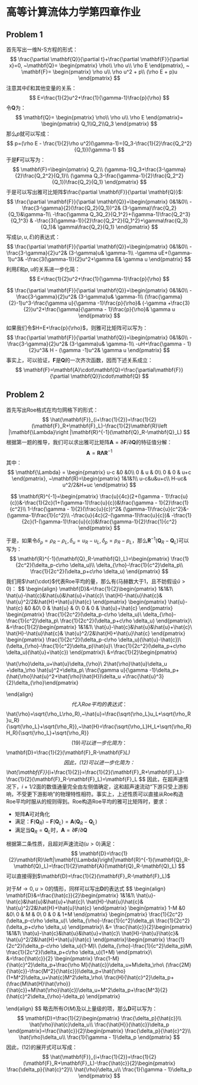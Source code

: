 # 高等计算流体力学第四章作业

## Problem 1

首先写出一维N-S方程的形式：
$$
\frac{\partial \mathbf{Q}}{\partial t}+\frac{\partial \mathbf{F}}{\partial x}=0, ~\mathbf{Q}=
\begin{pmatrix}
\rho\\
\rho u\\
\rho E
\end{pmatrix}, ~
\mathbf{F}=
\begin{pmatrix}
\rho u\\
\rho u^2 + p\\
(\rho E + p)u
\end{pmatrix}
$$
注意其中$E$和其他变量的关系：
$$
E=\frac{1}{2}u^2+\frac{1}{\gamma-1}\frac{p}{\rho}
$$
令$\mathbf{Q}$为：
$$
\mathbf{Q}=
\begin{pmatrix}
\rho\\
\rho u\\
\rho E
\end{pmatrix}=
\begin{pmatrix}
Q_1\\Q_2\\Q_3
\end{pmatrix}
$$
那么$p$就可以写成：
$$
p=(\rho E - \frac{1}{2}\rho u^2)(\gamma-1)=(Q_3-\frac{1}{2}\frac{Q_2^2}{Q_1})(\gamma-1)
$$
于是$\mathbf{F}$可以写为：
$$
\mathbf{F}=\begin{pmatrix}
Q_2\\
(\gamma-1)Q_3+\frac{3-\gamma}{2}\frac{Q_2^2}{Q_1}\\
(\gamma Q_3-\frac{\gamma-1}{2}\frac{Q_2^2}{Q_1})\frac{Q_2}{Q_1}
\end{pmatrix}
$$
于是可以写出雅可比矩阵$\frac{\partial \mathbf{F}}{\partial \mathbf{Q}}$:
$$
\frac{\partial \mathbf{F}}{\partial \mathbf{Q}}=\begin{pmatrix}
0&1&0\\
-\frac{3-\gamma}{2}(\frac{Q_2}{Q_1})^2& (3-\gamma)\frac{Q_2}{Q_1}&\gamma-1\\
-\frac{\gamma Q_3Q_2}{Q_1^2}+(\gamma-1)\frac{Q_2^3}{Q_1^3} &
-\frac{3(\gamma-1)}{2}\frac{Q_2^2}{Q_1^2}+\gamma\frac{Q_3}{Q_1}&
\gamma\frac{Q_2}{Q_1}
\end{pmatrix}
$$
写成$(\rho, u, E)$的表达式：
$$
\frac{\partial \mathbf{F}}{\partial \mathbf{Q}}=\begin{pmatrix}
0&1&0\\
-\frac{3-\gamma}{2}u^2& (3-\gamma)u& \gamma-1\\
-\gamma uE+(\gamma-1)u^3&
-\frac{3(\gamma-1)}{2}u^2+\gamma E&
\gamma u
\end{pmatrix}
$$
利用$E$和$p, u$的关系进一步化简：
$$
E=\frac{1}{2}u^2+\frac{1}{\gamma-1}\frac{p}{\rho}
$$

$$
\frac{\partial \mathbf{F}}{\partial \mathbf{Q}}=\begin{pmatrix}
0&1&0\\
-\frac{3-\gamma}{2}u^2& (3-\gamma)u& \gamma-1\\
(\frac{\gamma}{2}-1)u^3-\frac{\gamma u}{\gamma -1}\frac{p}{\rho}&
(-\gamma +\frac{3}{2})u^2+\frac{\gamma}{\gamma - 1}\frac{p}{\rho}&
\gamma u
\end{pmatrix}
$$

 如果我们令$H=E+\frac{p}{\rho}$，则雅可比矩阵可以写为：
$$
\frac{\partial \mathbf{F}}{\partial \mathbf{Q}}=\begin{pmatrix}
0&1&0\\
-\frac{3-\gamma}{2}u^2& (3-\gamma)u& \gamma-1\\
-uH+\frac{\gamma - 1}{2}u^3&
H - (\gamma -1)u^2&
\gamma u
\end{pmatrix}
$$
事实上，可以验证，$\mathbf{F}$是$\mathbf{Q}$的一次齐次函数，因而下述关系成立：
$$
\mathbf{F}=\mathbf{A}\cdot\mathbf{Q}=\frac{\partial\mathbf{F}}{\partial \mathbf{Q}}\cdot\mathbf{Q}
$$

## Problem 2

首先写出Roe格式在均匀网格下的形式：
$$
\hat{\mathbf{F}}_{i+\frac{1}{2}}=\frac{1}{2}(\mathbf{F}_R+\mathbf{F}_L)-\frac{1}{2}\mathbf{R}\left |\mathbf{\Lambda}\right |\mathbf{R}^{-1}(\mathbf{Q}_R-\mathbf{Q}_L)
$$
根据第一题的推导，我们可以求出雅可比矩阵$\mathbf{A}=\partial \mathbf{F}/\partial \mathbf{Q}$的特征值分解：
$$
\mathbf{A}=\mathbf{R}\mathbf{\Lambda}\mathbf{R}^{-1}
$$
其中：
$$
\mathbf{\Lambda} = \begin{pmatrix}
u-c &0 &0\\
0 & u & 0\\
0 & 0 & u+c
\end{pmatrix}, ~\mathbf{R}=\begin{pmatrix}
1&1&1\\
u-c&u&u+c\\
H-uc& u^2/2&H+uc
\end{pmatrix}
$$

$$
\mathbf{R}^{-1}=\begin{pmatrix}
\frac{u}{4c}(2+(\gamma - 1)\frac{u}{c})&-\frac{1}{2c}(1+(\gamma-1)\frac{u}{c})&\frac{\gamma - 1}{2}\frac{1}{c^2}\\
1-\frac{\gamma - 1}{2}(\frac{u}{c})^2& (\gamma-1)\frac{u}{c^2}&-(\gamma-1)\frac{1}{c^2}\\
-\frac{u}{4c}(2-(\gamma-1)\frac{u}{c})& -\frac{1}{2c}(1-(\gamma-1)\frac{u}{c})&\frac{\gamma-1}{2}\frac{1}{c^2}
\end{pmatrix}
$$

于是，如果令$\delta_\rho = \rho_R-\rho_L, \delta_u = u_R-u_L, \delta_p = p_R- p_L$，那么$\mathbf{R}^{-1}(\mathbf{Q}_R-\mathbf{Q}_L)$可以写为：
$$
\mathbf{R}^{-1}(\mathbf{Q}_R-\mathbf{Q}_L)=\begin{pmatrix}
\frac{1}{2c^2}(\delta_p-c\rho \delta_u)\\
\delta_{\rho}-\frac{1}{c^2}\delta_p\\
\frac{1}{2c^2}(\delta_p+c\rho \delta_u)
\end{pmatrix}
$$
我们用$\hat{\cdot}$代表Roe平均的量，那么有(马赫数大于1，且不妨假设$\hat{u}>0$)：
$$
\begin{align}
\mathbf{D}&=\frac{1}{2}\begin{pmatrix}
1&1&1\\
\hat{u}-\hat{c}&\hat{u}&\hat{u}+\hat{c}\\
\hat{H}-\hat{u}\hat{c}& \hat{u}^2/2&\hat{H}+\hat{u}\hat{c}
\end{pmatrix}
\begin{pmatrix}
\hat{u}-\hat{c} &0 &0\\
0 & \hat{u} & 0\\
0 & 0 & \hat{u}+\hat{c}
\end{pmatrix}
\begin{pmatrix}
\frac{1}{2c^2}(\delta_p-c\rho \delta_u)\\
\delta_{\rho}-\frac{1}{c^2}\delta_p\\
\frac{1}{2c^2}(\delta_p+c\rho \delta_u)
\end{pmatrix}\\
&=\frac{1}{2}\begin{pmatrix}
1&1&1\\
\hat{u}-\hat{c}&\hat{u}&\hat{u}+\hat{c}\\
\hat{H}-\hat{u}\hat{c}& \hat{u}^2/2&\hat{H}+\hat{u}\hat{c}
\end{pmatrix}
\begin{pmatrix}
\frac{1}{2c^2}(\delta_p-c\rho \delta_u)(\hat{u}-\hat{c})\\
(\delta_{\rho}-\frac{1}{c^2}\delta_p)\hat{u}\\
\frac{1}{2c^2}(\delta_p+c\rho \delta_u)(\hat{u}+\hat{c})
\end{pmatrix}\\
&=\frac{1}{2}\begin{pmatrix}

\hat{\rho}\delta_u+\hat{u}\delta_{\rho}\\
2\hat{\rho}\hat{u}\delta_u +\delta_\rho \hat{u}^2+\delta_p\\
\frac{\gamma u}{\gamma -1}\delta_p+(\hat{\rho}\hat{u}^2+\hat{\rho}\hat{H})\delta_u
+\frac{\hat{u}^3}{2}\delta_{\rho}\end{pmatrix}

\end{align}
$$
代入Roe平均的表达式：
$$
\hat{\rho}=\sqrt{\rho_L\rho_R},~\hat{u}=\frac{\sqrt{\rho_L}u_L+\sqrt{\rho_R}u_R}{\sqrt{\rho_L}+\sqrt{\rho_R}},~\hat{H}=\frac{\sqrt{\rho_L}H_L+\sqrt{\rho_R}H_R}{\sqrt{\rho_L}+\sqrt{\rho_R}}
$$
(19)可以进一步化简为：
$$
\mathbf{D}=\frac{1}{2}(\mathbf{F}_R-\mathbf{F}_L)
$$
因此，(12)可以进一步化简为：
$$
\hat{\mathbf{F}}_{i+\frac{1}{2}}=\frac{1}{2}(\mathbf{F}_R+\mathbf{F}_L)-\frac{1}{2}(\mathbf{F}_R-\mathbf{F}_L)=\mathbf{F}_L
$$
因此，在超声速情况下，$i+1/2$面的数值通量完全由左侧值确定，这和超声速流动“下游只受上游影响，不受更下游影响”的物理特性相符。事实上，上述性质可以直接从Roe构造Roe平均时服从的规则得到。Roe构造Roe平均的雅可比矩阵时，要求：

* 矩阵$\mathbf{A}$可对角化
* 满足：$\mathbf{F}(\mathbf{Q}_R)-\mathbf{F}(\mathbf{Q}_L)=\mathbf{A}(\mathbf{Q}_R-\mathbf{Q}_L)$
* 满足当$\mathbf{Q}_R = \mathbf{Q}_L$时，$\mathbf{A}=\partial \mathbf{F}/\partial \mathbf{Q}$

根据第二条性质，且超对声速流动($u>0$)满足：
$$
\mathbf{D}=\frac{1}{2}\mathbf{R}\left|\mathbf{\Lambda}\right|\mathbf{R}^{-1}(\mathbf{Q}_R-\mathbf{Q}_L)=\frac{1}{2}\mathbf{A}(\mathbf{Q}_R-\mathbf{Q}_L)
$$
可以直接得到$\mathbf{D}=\frac{1}{2}(\mathbf{F}_R-\mathbf{F}_L)$

对于$M\rightarrow0, u>0$的情形，同样可以写出$\mathbf{D}$的表达式
$$
\begin{align}
\mathbf{D}&=\frac{\hat{c}}{2}\begin{pmatrix}
1&1&1\\
\hat{u}-\hat{c}&\hat{u}&\hat{u}+\hat{c}\\
\hat{H}-\hat{u}\hat{c}& \hat{u}^2/2&\hat{H}+\hat{u}\hat{c}
\end{pmatrix}
\begin{pmatrix}
1-M &0 &0\\
0 & M & 0\\
0 & 0 & 1+M
\end{pmatrix}
\begin{pmatrix}
\frac{1}{2c^2}(\delta_p-c\rho \delta_u)\\
\delta_{\rho}-\frac{1}{c^2}\delta_p\\
\frac{1}{2c^2}(\delta_p+c\rho \delta_u)
\end{pmatrix}\\
&= \frac{\hat{c}}{2}\begin{pmatrix}
1&1&1\\
\hat{u}-\hat{c}&\hat{u}&\hat{u}+\hat{c}\\
\hat{H}-\hat{u}\hat{c}& \hat{u}^2/2&\hat{H}+\hat{u}\hat{c}
\end{pmatrix}\begin{pmatrix}
\frac{1}{2c^2}(\delta_p-c\rho \delta_u)(1-M)\\
(\delta_{\rho}-\frac{1}{c^2}\delta_p)M\\
\frac{1}{2c^2}(\delta_p+c\rho \delta_u)(1+M)
\end{pmatrix}\\
&=\frac{\hat{c}}{2}
\begin{pmatrix}
\frac{1-M}{\hat{c}^2}\delta_p+\frac{\rho M}{\hat{c}}\delta_u+M\delta_\rho\\
(\frac{2M}{\hat{c}}-\frac{M^2}{\hat{c}})\delta_p+\hat{\rho}(1+M^2)\delta_u+\hat{c}M^2\delta_\rho\\
\frac{H}{\hat{c}^2}\delta_p+(\frac{M\hat{H}\hat{\rho}}{\hat{c}}+M\hat{\rho}\hat{c})\delta_u+M^2\delta_p+\frac{M^3}{2}(\hat{c}^2\delta_{\rho}-\delta_p)
\end{pmatrix}

\end{align}
$$
略去所有$O(M)$及以上量级的项，那么$\mathbf{D}$可以写为：
$$
\mathbf{D}=\frac{1}{2}\begin{pmatrix}
\frac{\delta_p}{\hat{c}}\\
\hat{\rho}\hat{c}\delta_u\\
\frac{\hat{H}}{\hat{c}}\delta_p
\end{pmatrix}=\frac{\hat{c}}{2}\begin{pmatrix}
\frac{\delta_p}{\hat{c}^2}\\
\hat{\rho}\delta_u\\
\frac{1}{\gamma - 1}\delta_p
\end{pmatrix}
$$
因此，(12)的展开式可以写成：
$$
\hat{\mathbf{F}}_{i+\frac{1}{2}}=\frac{1}{2}(\mathbf{F}_R+\mathbf{F}_L)-\frac{\hat{c}}{2}\begin{pmatrix}
\frac{\delta_p}{\hat{c}^2}\\
\hat{\rho}\delta_u\\
\frac{1}{\gamma - 1}\delta_p
\end{pmatrix}
$$
